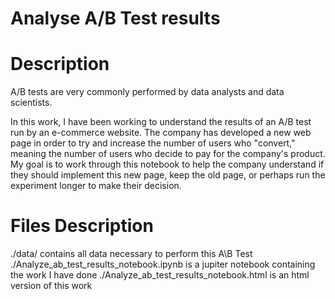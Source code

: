 # Analyse A/B Test results

# Description

A/B tests are very commonly performed by data analysts and data scientists. 

In this work, I have been working to understand the results of an A/B test run by an e-commerce website. The company has developed a new web page in order to try and increase the number of users who "convert," meaning the number of users who decide to pay for the company's product. My goal is to work through this notebook to help the company understand if they should implement this new page, keep the old page, or perhaps run the experiment longer to make their decision.

# Files Description

./data/ contains all data necessary to perform this A\B Test
./Analyze_ab_test_results_notebook.ipynb is a jupiter notebook containing the work I have done
./Analyze_ab_test_results_notebook.html is an html version of this work
